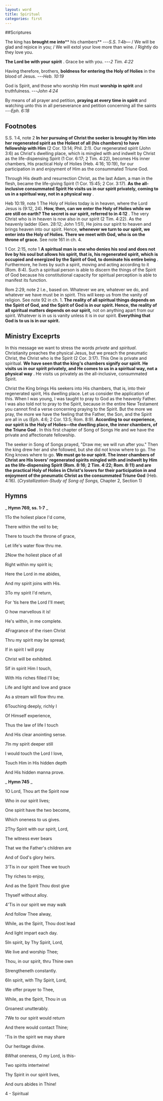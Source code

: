 ```yaml
---
layout: word
title: Spiritual
categories: first
---
```


##Scriptures

The king has **brought me into**** his chambers**
---_S.S. 1:4b_— / We will be glad and rejoice in you; / We will extol your love more than wine. / Rightly do they love you.

**The Lord be with your spirit** . Grace be with you.
---_2 Tim. 4:22_

Having therefore, brothers, **boldness for entering the Holy of Holies** in the blood of Jesus.
---_Heb. 10:19_

God is Spirit, and those who worship Him must **worship in spirit** and truthfulness.
---_John 4:24_

By means of all prayer and petition, **praying at every time in spirit** and watching unto this in all perseverance and petition concerning all the saints
---_Eph. 6:18_

## Footnotes

S.S. 1:4, note 2 **In her pursuing of Christ the seeker is brought by Him into her regenerated spirit as the Holiest of all (his chambers) to have fellowship with Him** (2 Cor. 13:14; Phil. 2:1). Our regenerated spirit (John 3:6) as Christ's dwelling place, which is mingled with and indwelt by Christ as the life-dispensing Spirit (1 Cor. 6:17; 2 Tim. 4:22), becomes His inner chambers, His practical Holy of Holies (Heb. 4:16; 10:19), for our participation in and enjoyment of Him as the consummated Triune God.

Through His death and resurrection Christ, as the last Adam, a man in the flesh, became the life-giving Spirit (1 Cor. 15:45; 2 Cor. 3:17). **As the all-inclusive consummated Spirit He visits us in our spirit privately, coming to us in a spiritual way, not in a physical way** .

Heb 10:19, note 1 The Holy of Holies today is in heaven, where the Lord Jesus is (9:12, 24). **How, then, can we enter the Holy of Holies while we are still on earth? The secret is our spirit, referred to in 4:12** . The very Christ who is in heaven is now also in our spirit (2 Tim. 4:22). As the heavenly ladder (Gen. 28:12; John 1:51), He joins our spirit to heaven and brings heaven into our spirit. Hence, **whenever we turn to our spirit, we enter into the Holy of Holies. There we meet with God, who is on the throne of grace.** See note 161 in ch. 4.

1 Cor. 2:15, note 1 **A spiritual man is one who denies his soul and does not live by his soul but allows his spirit, that is, his regenerated spirit, which is occupied and energized by the Spirit of God, to dominate his entire being** . Furthermore, he lives by such a spirit, moving and acting according to it (Rom. 8:4). Such a spiritual person is able to discern the things of the Spirit of God because his constitutional capacity for spiritual perception is able to manifest its function.

Rom 2:29, note 2 I.e., based on. Whatever we are, whatever we do, and whatever we have must be in spirit. This will keep us from the vanity of religion. See note 92 in ch. 1. **The reality of all spiritual things depends on the Spirit of God, and the Spirit of God is in our spirit. Hence, the reality of all spiritual matters depends on our spirit,** not on anything apart from our spirit. Whatever is in us is vanity unless it is in our spirit. **Everything that God is to us is in our spirit.**

## Ministry Exceprts

In this message we want to stress the words _private_ and _spiritual_. Christianity preaches the physical Jesus, but we preach the pneumatic Christ, the Christ who is the Spirit (2 Cor. 3:17). This One is private and spiritual. **We have seen that the king's chambers signify our spirit. He visits us in our spirit privately, and He comes to us in a spiritual way, not a physical way** . He visits us privately as the all-inclusive, consummated Spirit.

Christ the King brings His seekers into His chambers, that is, into their regenerated spirit, His dwelling place. Let us consider the application of this. When I was young, I was taught to pray to God as the heavenly Father. I was also told not to pray to the Spirit, because in the entire New Testament you cannot find a verse concerning praying to the Spirit. But the more we pray, the more we have the feeling that the Father, the Son, and the Spirit are all in us (Eph. 4:6; 2 Cor. 13:5; Rom. 8:9). **According to our experience, our spirit is the Holy of Holies—the dwelling place, the inner chambers, of the Triune God** . In this first chapter of Song of Songs He and we have the private and affectionate fellowship.

The seeker in Song of Songs prayed, "Draw me; we will run after you." Then the king drew her and she followed, but she did not know where to go. The King knows where to go. **We must go to our spirit. The inner chambers of Christ are His lovers' regenerated spirits mingled with and indwelt by Him as the life-dispensing Spirit (Rom. 8:16; 2 Tim. 4:22; Rom. 8:11) and are the practical Holy of Holies in Christ's lovers for their participation in and enjoyment of the pneumatic Christ as the consummated Triune God** (Heb. 4:16). (_Crystallization-Study of Song of Songs,_ Chapter 2, Section 1)

## Hymns

_ **Hymn 769, ss. 1-7** _

1To the holiest place I'd come,

There within the veil to be;

There to touch the throne of grace,

Let life's water flow thru me.

2Now the holiest place of all

Right within my spirit is;

Here the Lord in me abides,

And my spirit joins with His.

3To my spirit I'd return,

For 'tis here the Lord I'll meet;

O how marvellous it is!

He's within, in me complete.

4Fragrance of the risen Christ

Thru my spirit may be spread;

If in spirit I will pray

Christ will be exhibited.

5If in spirit Him I touch,

With His riches filled I'll be;

Life and light and love and grace

As a stream will flow thru me.

6Touching deeply, richly I

Of Himself experience,

Thus the law of life I touch

And His clear anointing sense.

7In my spirit deeper still

I would touch the Lord I love,

Touch Him in His hidden depth

And His hidden manna prove.

_ **Hymn 745** _

1O Lord, Thou art the Spirit now

Who in our spirit lives;

One spirit have the two become,

Which oneness to us gives.

2Thy Spirit with our spirit, Lord,

The witness ever bears

That we the Father's children are

And of God's glory heirs.

3'Tis in our spirit Thee we touch

Thy riches to enjoy,

And as the Spirit Thou dost give

Thyself without alloy.

4'Tis in our spirit we may walk

And follow Thee alway,

While, as the Spirit, Thou dost lead

And light impart each day.

5In spirit, by Thy Spirit, Lord,

We live and worship Thee;

Thou, in our spirit, thru Thine own

Strengtheneth constantly.

6In spirit, with Thy Spirit, Lord,

We offer prayer to Thee,

While, as the Spirit, Thou in us

Groanest unutterably.

7We to our spirit would return

And there would contact Thine;

'Tis in the spirit we may share

Our heritage divine.

8What oneness, O my Lord, is this-

Two spirits intertwine!

Thy Spirit in our spirit lives,

And ours abides in Thine!

4 - Spiritual
